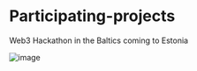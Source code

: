 # Participating-projects
Web3 Hackathon in the Baltics coming to Estonia

![image](https://github.com/Oldwarma/Participating-projects/assets/87348353/628facf2-0e1f-4e10-a3d0-9245825db0d0)
    
